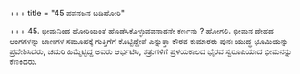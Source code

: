 +++
title = "45 ಪವನಜನ ಬಡಿಹೋರಿ"

+++
45. ಭೀಮನಿಂದ ಹೋರಿಯಂತೆ ಹೊಡೆಸಿಕೊಳ್ಳುವವನಾದನೇ ಕರ್ಣನು ? ಹೋಗಲಿ. ಭೀಮನ ದೇಹದ ಅಂಗಗಳನ್ನು ಬಾಣಗಳ ಸಮೂಹಕ್ಕೆ ಗುತ್ತಿಗೆಗೆ ಕೊಟ್ಟಿದ್ದೇವೆ ಎನ್ನುತ್ತಾ ಕೌರವ ಕುಮಾರರು ಪುನಃ ಯುದ್ಧ ಭೂಮಿಯನ್ನು ಪ್ರವೇಶಿಸಿದರು, ಚದುರಿ ಹಿಮ್ಮೆಟ್ಟಿದ್ದ ಅವರು ಆರ್ಭಟಿಸಿ, ಶತ್ರುಗಳಿಗೆ ಪ್ರಳಯಕಾಲದ ಭೈರವ ಸ್ವರೂಪಿಯಾದ ಭೀಮನನ್ನು ಕೆಣಕಿದರು.